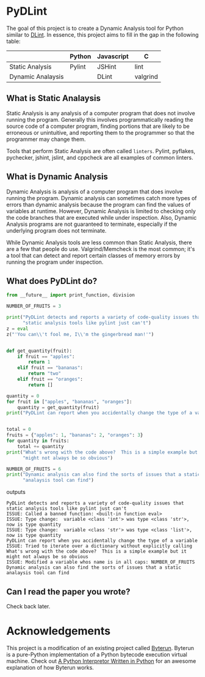 # PyDLint

The goal of this project is to create a Dynamic Analysis tool for Python similar to [DLint](https://github.com/Berkeley-Correctness-Group/DLint).  In essence, this project aims to fill in the gap in the following table: 

|                 |Python | Javascript | C      |
|-----------------|-------|------------|--------|
|Static Analysis  |Pylint |JSHint      |lint    |
|Dynamic Analaysis|       |DLint       |valgrind|

## What is Static Analaysis
Static Analysis is any analysis of a computer program that does not involve running the program.  Generally this involves programmatically reading the source code of a computer program, finding portions that are likely to be erroneous or unintuitive, and reporting them to the programmer so that the programmer may change them.

Tools that perform Static Analysis are often called `linters`.  Pylint, pyflakes, pychecker, jshint, jslint, and cppcheck are all examples of common linters.  

## What is Dynamic Analysis
Dynamic Analysis is analysis of a computer program that does involve running the program.  Dynamic analysis can sometimes catch more types of errors than dynamic analysis because the program can find the values of variables at runtime.  However, Dynamic Analysis is limited to checking only the code branches that are executed while under inspection.  Also, Dynamic Analysis programs are not guaranteed to terminate, especially if the underlying program does not terminate.

While Dynamic Analysis tools are less common than Static Analysis, there are a few that people do use.  Valgrind/Memcheck is the most common; it's a tool that can detect and report certain classes of memory errors by running the program under inspection.

## What does PyDLint do?

```python
from __future__ import print_function, division

NUMBER_OF_FRUITS = 3

print("PyDLint detects and reports a variety of code-quality issues that "
      "static analysis tools like pylint just can't")
z = eval
z("'You can\\'t fool me, I\\'m the gingerbread man!'")


def get_quantity(fruit):
    if fruit == "apples":
        return 1
    elif fruit == "bananas":
        return "two"
    elif fruit == "oranges":
        return []

quantity = 0
for fruit in ["apples", "bananas", "oranges"]:
    quantity = get_quantity(fruit)
print("PyDLint can report when you accidentally change the type of a variable")


total = 0
fruits = {"apples": 1, "bananas": 2, "oranges": 3}
for quantity in fruits:
    total += quantity
print("What's wrong with the code above?  This is a simple example but it "
      "might not always be so obvious")

NUMBER_OF_FRUITS = 6
print("Dynamic analysis can also find the sorts of issues that a static "
      "analaysis tool can find")
```

outputs

```
PyDLint detects and reports a variety of code-quality issues that static analysis tools like pylint just can't
ISSUE: Called a banned function: <built-in function eval>
ISSUE: Type change:  variable <class 'int'> was type <class 'str'>, now is type quantity
ISSUE: Type change:  variable <class 'str'> was type <class 'list'>, now is type quantity
PyDLint can report when you accidentally change the type of a variable
ISSUE: Tried to iterate over a dictionary without explicitly calling
What's wrong with the code above?  This is a simple example but it might not always be so obvious
ISSUE: Modified a variable whos name is in all caps: NUMBER_OF_FRUITS
Dynamic analysis can also find the sorts of issues that a static analaysis tool can find
```

## Can I read the paper you wrote?
Check back later.  

# Acknowledgements
This project is a modification of an existing project called [Byterun](https://github.com/nedbat/byterun).  Byterun is a pure-Python implementation of a Python bytecode execution virtual machine.  Check out [A Python Interpretor Written in Python](http://aosabook.org/en/500L/a-python-interpreter-written-in-python.html) for an awesome explanation of how Byterun works.  
